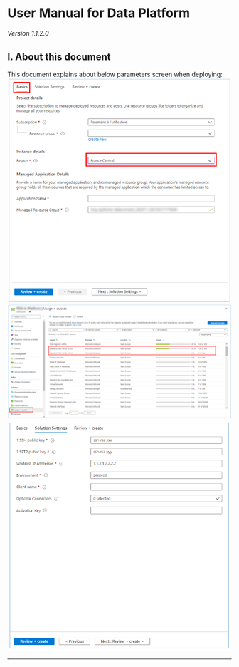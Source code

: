 # User Manual for Data Platform

###### Version 1.1.2.0

## I. About this document

This document explains about below parameters screen when deploying:  
![basics](imgs/basics_tab.png "")  
![subscription_quotas](imgs/subscription_quotas.png "")  
![main_screen](imgs/main_screen.png "")

---
